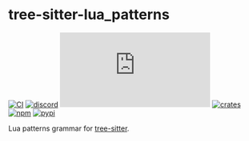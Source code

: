 # tree-sitter-lua_patterns

[![CI][ci]](https://github.com/tree-sitter/tree-sitter-lua_patterns/actions/workflows/ci.yml)
[![discord][discord]](https://discord.gg/w7nTvsVJhm)
[![matrix][matrix]](https://matrix.to/#/#tree-sitter-chat:matrix.org)
[![crates][crates]](https://crates.io/crates/tree-sitter-lua_patterns)
[![npm][npm]](https://www.npmjs.com/package/tree-sitter-lua_patterns)
[![pypi][pypi]](https://pypi.org/project/tree-sitter-lua_patterns)

Lua patterns grammar for [tree-sitter](https://github.com/tree-sitter/tree-sitter).

[ci]: https://img.shields.io/github/actions/workflow/status/tree-sitter/tree-sitter-lua_patterns/ci.yml?logo=github&label=CI
[discord]: https://img.shields.io/discord/1063097320771698699?logo=discord&label=discord
[matrix]: https://img.shields.io/matrix/tree-sitter-chat%3Amatrix.org?logo=matrix&label=matrix
[npm]: https://img.shields.io/npm/v/tree-sitter-lua_patterns?logo=npm
[crates]: https://img.shields.io/crates/v/tree-sitter-lua_patterns?logo=rust
[pypi]: https://img.shields.io/pypi/v/tree-sitter-lua_patterns?logo=pypi&logoColor=ffd242
[PCRE2]: https://www.pcre.org/current/doc/html/pcre2syntax.html
[POSIX]: https://en.wikibooks.org/wiki/Regular_Expressions/POSIX_Basic_Regular_Expressions
[JavaScript]: https://developer.mozilla.org/en-US/docs/Web/JavaScript/Guide/Regular_expressions
